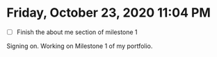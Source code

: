 # Friday, October 23, 2020 11:04 PM
- [ ] Finish the about me section of milestone 1

Signing on. Working on Milestone 1 of my portfolio. 
